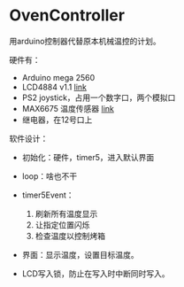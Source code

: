 # OvenController

用arduino控制器代替原本机械温控的计划。

硬件有：

- Arduino mega 2560
- LCD4884 v1.1 [link](http://wiki.dfrobot.com.cn/index.php/LCD4884_Shield_%E5%85%BC%E5%AE%B9Arduino(SKU:DFR0092))
- PS2 joystick，占用一个数字口，两个模拟口
- MAX6675 温度传感器 [link](https://github.com/ryanjmclaughlin/MAX6675-Library)
- 继电器，在12号口上

软件设计：

- 初始化：硬件，timer5，进入默认界面
- loop：啥也不干
- timer5Event：
  1. 刷新所有温度显示
  2. 让指定位置闪烁
  3. 检查温度以控制烤箱
- 界面：显示温度，设置目标温度。

- LCD写入锁，防止在写入时中断同时写入。